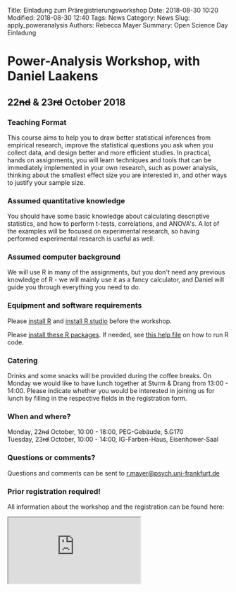 Title: Einladung zum Präregistrierungsworkshop 
Date: 2018-08-30 10:20
Modified: 2018-08-30 12:40
Tags: News
Category: News
Slug: apply_poweranalysis
Authors: Rebecca Mayer
Summary: Open Science Day Einladung

# Power-Analysis Workshop, with Daniel Laakens
## 22~~nd~~ & 23~~rd~~ October 2018

### Teaching Format

This course aims to help you to draw better statistical inferences from empirical research, improve the statistical questions you ask when you collect data, and design better and more efficient studies. In practical, hands on assignments, you will learn techniques and tools that can be immediately implemented in your own research, such as power analysis, thinking about the smallest effect size you are interested in, and other ways to justify your sample size.

### Assumed quantitative knowledge

You should have some basic knowledge about calculating descriptive statistics, and how to perform t-tests, correlations, and ANOVA's. A lot of the examples will be focused on experimental research, so having performed experimental research is useful as well.

### Assumed computer background

We will use R in many of the assignments, but you don't need any previous knowledge of R - we will mainly use it as a fancy calculator, and Daniel will guide you through everything you need to do.

### Equipment and software requirements

Please [install R](https://cran.r-project.org/) and [install R studio](https://www.rstudio.com/products/rstudio/download/) before the workshop.

Please [install these R packages](https://surfdrive.surf.nl/files/index.php/s/qIDymGsd3Ja9Xip). If needed, see [this help file](https://support.rstudio.com/hc/en-us/articles/200484448-Editing-and-Executing-Code) on how to run R code.

### Catering

Drinks and some snacks will be provided during the coffee breaks.
On Monday we would like to have lunch together at Sturm & Drang from 13:00 - 14:00.
Please indicate whether you would be interested in joining us for lunch by filling in the respective fields in the registration form.

### When and where?

Monday, 22~~nd~~ October, 10:00 - 18:00, PEG-Gebäude, 5.G170  
Tuesday, 23~~rd~~ October, 10:00 - 14:00, IG-Farben-Haus, Eisenhower-Saal

### Questions or comments?

Questions and comments can be sent to r.mayer@psych.uni-frankfurt.de

### Prior registration required!

All information about the workshop and the registration can be found here:

<iframe src="https://docs.google.com/forms/d/1JQO2RWBECpsx0cEsEvggvaoWXzMnmi7WPwQGS9GrVdw/edit?edit_requested=true">
